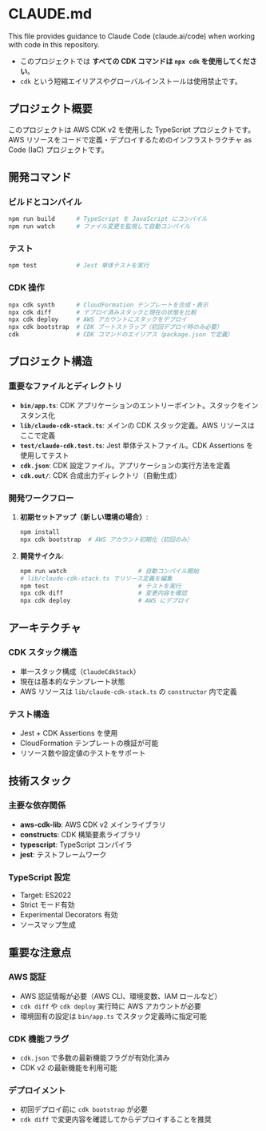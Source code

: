 # CLAUDE.md

This file provides guidance to Claude Code (claude.ai/code) when working with code in this repository.

- このプロジェクトでは **すべての CDK コマンドは `npx cdk` を使用してください**。  
- `cdk` という短縮エイリアスやグローバルインストールは使用禁止です。

## プロジェクト概要

このプロジェクトは AWS CDK v2 を使用した TypeScript プロジェクトです。AWS リソースをコードで定義・デプロイするためのインフラストラクチャ as Code (IaC) プロジェクトです。

## 開発コマンド

### ビルドとコンパイル
```bash
npm run build      # TypeScript を JavaScript にコンパイル
npm run watch      # ファイル変更を監視して自動コンパイル
```

### テスト
```bash
npm test           # Jest 単体テストを実行
```

### CDK 操作
```bash
npx cdk synth      # CloudFormation テンプレートを合成・表示
npx cdk diff       # デプロイ済みスタックと現在の状態を比較
npx cdk deploy     # AWS アカウントにスタックをデプロイ
npx cdk bootstrap  # CDK ブートストラップ（初回デプロイ時のみ必要）
cdk                # CDK コマンドのエイリアス（package.json で定義）
```

## プロジェクト構造

### 重要なファイルとディレクトリ

- **`bin/app.ts`**: CDK アプリケーションのエントリーポイント。スタックをインスタンス化
- **`lib/claude-cdk-stack.ts`**: メインの CDK スタック定義。AWS リソースはここで定義
- **`test/claude-cdk.test.ts`**: Jest 単体テストファイル。CDK Assertions を使用してテスト
- **`cdk.json`**: CDK 設定ファイル。アプリケーションの実行方法を定義
- **`cdk.out/`**: CDK 合成出力ディレクトリ（自動生成）

### 開発ワークフロー

1. **初期セットアップ（新しい環境の場合）**:
   ```bash
   npm install
   npx cdk bootstrap  # AWS アカウント初期化（初回のみ）
   ```

2. **開発サイクル**:
   ```bash
   npm run watch                    # 自動コンパイル開始
   # lib/claude-cdk-stack.ts でリソース定義を編集
   npm test                         # テストを実行
   npx cdk diff                     # 変更内容を確認
   npx cdk deploy                   # AWS にデプロイ
   ```

## アーキテクチャ

### CDK スタック構造
- 単一スタック構成（`ClaudeCdkStack`）
- 現在は基本的なテンプレート状態
- AWS リソースは `lib/claude-cdk-stack.ts` の `constructor` 内で定義

### テスト構造
- Jest + CDK Assertions を使用
- CloudFormation テンプレートの検証が可能
- リソース数や設定値のテストをサポート

## 技術スタック

### 主要な依存関係
- **aws-cdk-lib**: AWS CDK v2 メインライブラリ
- **constructs**: CDK 構築要素ライブラリ
- **typescript**: TypeScript コンパイラ
- **jest**: テストフレームワーク

### TypeScript 設定
- Target: ES2022
- Strict モード有効
- Experimental Decorators 有効
- ソースマップ生成

## 重要な注意点

### AWS 認証
- AWS 認証情報が必要（AWS CLI、環境変数、IAM ロールなど）
- `cdk diff` や `cdk deploy` 実行時に AWS アカウントが必要
- 環境固有の設定は `bin/app.ts` でスタック定義時に指定可能

### CDK 機能フラグ
- `cdk.json` で多数の最新機能フラグが有効化済み
- CDK v2 の最新機能を利用可能

### デプロイメント
- 初回デプロイ前に `cdk bootstrap` が必要
- `cdk diff` で変更内容を確認してからデプロイすることを推奨
